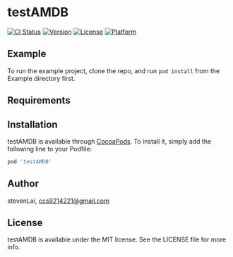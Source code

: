 # testAMDB

[![CI Status](https://img.shields.io/travis/stevenLai/testAMDB.svg?style=flat)](https://travis-ci.org/stevenLai/testAMDB)
[![Version](https://img.shields.io/cocoapods/v/testAMDB.svg?style=flat)](https://cocoapods.org/pods/testAMDB)
[![License](https://img.shields.io/cocoapods/l/testAMDB.svg?style=flat)](https://cocoapods.org/pods/testAMDB)
[![Platform](https://img.shields.io/cocoapods/p/testAMDB.svg?style=flat)](https://cocoapods.org/pods/testAMDB)

## Example

To run the example project, clone the repo, and run `pod install` from the Example directory first.

## Requirements

## Installation

testAMDB is available through [CocoaPods](https://cocoapods.org). To install
it, simply add the following line to your Podfile:

```ruby
pod 'testAMDB'
```

## Author

stevenLai, ccs9214221@gmail.com

## License

testAMDB is available under the MIT license. See the LICENSE file for more info.
